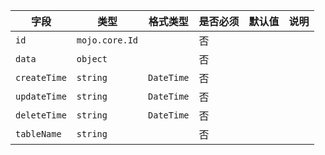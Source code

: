 | 字段 | 类型 | 格式类型 | 是否必须 | 默认值 | 说明 |
|---|---|---|---|---|---|
| `id` | `mojo.core.Id` |  | 否 |  |
| `data` | `object` |  | 否 |  |
| `createTime` | `string` | `DateTime` | 否 |  |
| `updateTime` | `string` | `DateTime` | 否 |  |
| `deleteTime` | `string` | `DateTime` | 否 |  |
| `tableName` | `string` |  | 否 |  |
